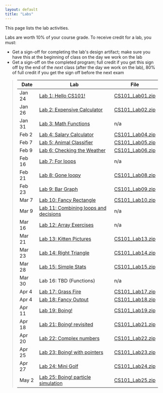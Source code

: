 ```yaml
---
layout: default
title: "Labs"
---
```


This page lists the lab activities.

Labs are worth 10% of your course grade.  To receive credit for a lab, you must:

* Get a sign-off for completing the lab's design artifact; make sure you have this at the beginning of class on the day we work on the lab
* Get a sign-off on the completed program; full credit if you get this sign off by the end of the *next* class (after the day we work on the lab), 80% of full credit if you get the sign off before the next exam

> Date | Lab | File
> ---- | --- | ----
> Jan 24 | [Lab 1: Hello CS101!](lab01.html) | [CS101\_Lab01.zip](CS101_Lab01.zip)
> Jan 26  | [Lab 2: Expensive Calculator](lab02.html) | [CS101\_Lab02.zip](CS101_Lab02.zip)
> Jan 31  | [Lab 3: Math Functions](lab03.html) | n/a
> Feb 2 | [Lab 4: Salary Calculator](lab04.html) | [CS101\_Lab04.zip](CS101_Lab04.zip)
> Feb 7 | [Lab 5: Animal Classifier](lab05.html) | [CS101\_Lab05.zip](CS101_Lab05.zip)
> Feb 9 | [Lab 6: Checking the Weather](lab06.html) | [CS101\_Lab06.zip](CS101_Lab06.zip)
> Feb 16 | [Lab 7: For loops](lab07.html) | n/a
> Feb 21 | [Lab 8: Gone loopy](lab08.html) | [CS101\_Lab08.zip](CS101_Lab08.zip)
> Feb 23 | [Lab 9: Bar Graph](lab09.html) | [CS101\_Lab09.zip](CS101_Lab09.zip)
> Mar 7 | [Lab 10: Fancy Rectangle](lab10.html) | [CS101\_Lab10.zip](CS101_Lab10.zip)
> Mar 9 | [Lab 11: Combining loops and decisions](lab11.html) | n/a
> Mar 16 | [Lab 12: Array Exercises](lab12.html) | n/a
> Mar 21 | [Lab 13: Kitten Pictures](lab13.html) | [CS101\_Lab13.zip](CS101_Lab13.zip)
> Mar 23 | [Lab 14: Right Triangle](lab14.html) | [CS101\_Lab14.zip](CS101_Lab14.zip)
> Mar 28 | [Lab 15: Simple Stats](lab15.html) | [CS101\_Lab15.zip](CS101_Lab15.zip)
> Mar 30 | Lab 16: TBD (Functions) | n/a
> Apr 4 | [Lab 17: Grass Fire](lab17.html) | [CS101\_Lab17.zip](CS101_Lab17.zip)
> Apr 4 | [Lab 18: Fancy Output](lab18.html) | [CS101\_Lab18.zip](CS101_Lab18.zip)
> Apr 11 | [Lab 19: Boing!](lab19.html) | [CS101\_Lab19.zip](CS101_Lab19.zip)
> Apr 18 | [Lab 21: Boing! revisited](lab21.html) | [CS101\_Lab21.zip](CS101_Lab21.zip)
> Apr 20 | [Lab 22: Complex numbers](lab22.html) | [CS101\_Lab22.zip](CS101_Lab22.zip)
> Apr 25 | [Lab 23: Boing! with pointers](lab23.html) | [CS101\_Lab23.zip](CS101_Lab23.zip)
> Apr 27 | [Lab 24: Mini Golf](lab24.html) | [CS101\_Lab24.zip](CS101_Lab24.zip)
> May 2 | [Lab 25: Boing! particle simulation](lab25.html) | [CS101\_Lab25.zip](CS101_Lab25.zip)

<!--
> &mdash; | [Lab 5: Conditions reading/modifying exercise](lab05.html) | [CS101\_Lab05.zip](CS101_Lab05.zip)
> &mdash; | [Lab 11: More Array Exercises](lab11.html) | n/a
> &mdash; | [Lab 15: Functions reading/modifying exercise](lab15.html) | [CS101\_Lab15.zip](CS101_Lab15.zip)
-->
